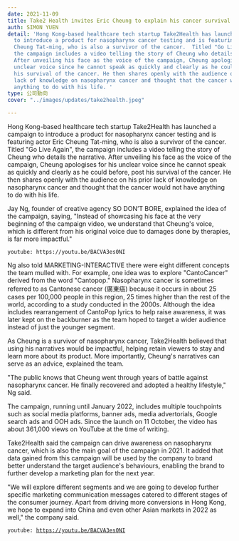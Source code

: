 ```yaml
---
date: 2021-11-09
title: Take2 Health invites Eric Cheung to explain his cancer survival story
auth: SIMON YUEN
detail: 'Hong Kong-based healthcare tech startup Take2Health has launched a campaign
  to introduce a product for nasopharynx cancer testing and is featuring actor Eric
  Cheung Tat-ming, who is also a survivor of the cancer.  Titled "Go Live Again",
  the campaign includes a video telling the story of Cheung who details the narrative.
  After unveiling his face as the voice of the campaign, Cheung apologises for his
  unclear voice since he cannot speak as quickly and clearly as he could before, post
  his survival of the cancer. He then shares openly with the audience on his prior
  lack of knowledge on nasopharynx cancer and thought that the cancer would not have
  anything to do with his life. '
type: 公司動向
cover: "../images/updates/take2health.jpeg"

---
```

Hong Kong-based healthcare tech startup Take2Health has launched a campaign to introduce a product for nasopharynx cancer testing and is featuring actor Eric Cheung Tat-ming, who is also a survivor of the cancer. Titled "Go Live Again", the campaign includes a video telling the story of Cheung who details the narrative. After unveiling his face as the voice of the campaign, Cheung apologises for his unclear voice since he cannot speak as quickly and clearly as he could before, post his survival of the cancer. He then shares openly with the audience on his prior lack of knowledge on nasopharynx cancer and thought that the cancer would not have anything to do with his life.

Jay Ng, founder of creative agency SO DON’T BORE, explained the idea of the campaign, saying, "Instead of showcasing his face at the very beginning of the campaign video, we understand that Cheung's voice, which is different from his original voice due to damages done by therapies, is far more impactful."

`youtube: https://youtu.be/BACVA3es0NI`

Ng also told MARKETING-INTERACTIVE there were eight different concepts the team mulled with. For example, one idea was to explore "CantoCancer" derived from the word "Cantopop." Nasopharynx cancer is sometimes referred to as Cantonese cancer (廣東癌) because it occurs in about 25 cases per 100,000 people in this region, 25 times higher than the rest of the world, according to a study conducted in the 2000s. Although the idea includes rearrangement of CantoPop lyrics to help raise awareness, it was later kept on the backburner as the team hoped to target a wider audience instead of just the younger segment.

As Cheung is a survivor of nasopharynx cancer, Take2Health believed that using his narratives would be impactful, helping retain viewers to stay and learn more about its product. More importantly, Cheung's narratives can serve as an advice, explained the team.

"The public knows that Cheung went through years of battle against nasopharynx cancer. He finally recovered and adopted a healthy lifestyle," Ng said.

The campaign, running until January 2022, includes multiple touchpoints such as social media platforms, banner ads, media advertorials, Google search ads and OOH ads. Since the launch on 11 October, the video has about 361,000 views on YouTube at the time of writing.

Take2Health said the campaign can drive awareness on nasopharynx cancer, which is also the main goal of the campaign in 2021. It added that data gained from this campaign will be used by the company to brand better understand the target audience's behaviours, enabling the brand to further develop a marketing plan for the next year.

"We will explore different segments and we are going to develop further specific marketing communication messages catered to different stages of the consumer journey. Apart from driving more conversions in Hong Kong, we hope to expand into China and even other Asian markets in 2022 as well," the company said.

`youtube: `[`https://youtu.be/BACVA3es0NI`](https://youtu.be/BACVA3es0NI "https://youtu.be/BACVA3es0NI")